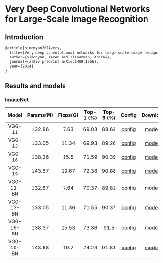 # Very Deep Convolutional Networks for Large-Scale Image Recognition

## Introduction

<!-- [ALGORITHM] -->

```latex
@article{simonyan2014very,
  title={Very deep convolutional networks for large-scale image recognition},
  author={Simonyan, Karen and Zisserman, Andrew},
  journal={arXiv preprint arXiv:1409.1556},
  year={2014}
}

```

## Results and models

### ImageNet

|         Model         | Params(M) | Flops(G) | Top-1 (%) | Top-5 (%) | Config | Download |
|:---------------------:|:---------:|:--------:|:---------:|:---------:|:---------:|:--------:|
| VGG-11 | 132.86 | 7.63 | 69.03 | 88.63 | [config](https://github.com/open-mmlab/mmclassification/blob/master/configs/vgg/vgg11_imagenet.py) | [model](https://download.openmmlab.com/mmclassification/v0/vgg/vgg11_imagenet-01ecd97e.pth)* |
| VGG-13 | 133.05 | 11.34 | 69.93 | 89.26 | [config](https://github.com/open-mmlab/mmclassification/blob/master/configs/vgg/vgg13_imagenet.py) | [model](https://download.openmmlab.com/mmclassification/v0/vgg/vgg13_imagenet-9ad3945d.pth)*|
| VGG-16 | 138.36 | 15.5 | 71.59 | 90.39 | [config](https://github.com/open-mmlab/mmclassification/blob/master/configs/vgg/vgg16_imagenet.py) | [model](https://download.openmmlab.com/mmclassification/v0/vgg/vgg16_imagenet-91b6d117.pth)*|
| VGG-19 | 143.67 | 19.67 | 72.38 | 90.88 | [config](https://github.com/open-mmlab/mmclassification/blob/master/configs/vgg/vgg19_imagenet.py) | [model](https://download.openmmlab.com/mmclassification/v0/vgg/vgg19_imagenet-fee352a8.pth)*|
| VGG-11-BN | 132.87 | 7.64 | 70.37 | 89.81 | [config](https://github.com/open-mmlab/mmclassification/blob/master/configs/vgg/vgg11bn_imagenet.py) | [model](https://download.openmmlab.com/mmclassification/v0/vgg/vgg11_bn_imagenet-6fbbbf3f.pth)*|
| VGG-13-BN | 133.05 | 11.36 | 71.55 | 90.37 | [config](https://github.com/open-mmlab/mmclassification/blob/master/configs/vgg/vgg13bn_imagenet.py) | [model](https://download.openmmlab.com/mmclassification/v0/vgg/vgg13_bn_imagenet-4b5f9390.pth)*|
| VGG-16-BN | 138.37 | 15.53 | 73.36 | 91.5 | [config](https://github.com/open-mmlab/mmclassification/blob/master/configs/vgg/vgg16_imagenet.py) | [model](https://download.openmmlab.com/mmclassification/v0/vgg/vgg16_bn_imagenet-3ac6d8fd.pth)*|
| VGG-19-BN | 143.68 | 19.7 | 74.24 | 91.84 | [config](https://github.com/open-mmlab/mmclassification/blob/master/configs/vgg/vgg19bn_imagenet.py) | [model](https://download.openmmlab.com/mmclassification/v0/vgg/vgg19_bn_imagenet-7c058385.pth)*|
